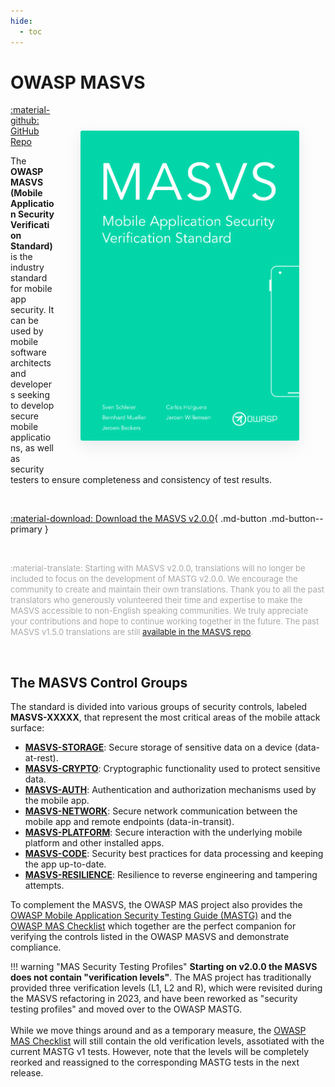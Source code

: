 ```yaml
---
hide:
  - toc
---
```


# OWASP MASVS

<img align="right" style="border-radius: 3px; margin: 3em; box-shadow: rgba(149, 157, 165, 0.2) 0px 8px 24px;" width="350px" src="../assets/masvs_cover.png">

<a href="https://github.com/OWASP/owasp-masvs/">:material-github: GitHub Repo</a>

The **OWASP MASVS (Mobile Application Security Verification Standard)** is the industry standard for mobile app security. It can be used by mobile software architects and developers seeking to develop secure mobile applications, as well as security testers to ensure completeness and consistency of test results.

<br>

[:material-download: Download the MASVS v2.0.0](https://github.com/OWASP/owasp-masvs/releases/latest/download/OWASP_MASVS.pdf){ .md-button .md-button--primary }

<br>

<span style="color: darkgray; font-size: small"> :material-translate: Starting with MASVS v2.0.0, translations will no longer be included to focus on the development of MASTG v2.0.0. We encourage the community to create and maintain their own translations. Thank you to all the past translators who generously volunteered their time and expertise to make the MASVS accessible to non-English speaking communities. We truly appreciate your contributions and hope to continue working together in the future. The past MASVS v1.5.0 translations are still [available in the MASVS repo](https://github.com/OWASP/owasp-masvs/releases/tag/v1.5.0).</span>

<br>

## The MASVS Control Groups

The standard is divided into various groups of security controls, labeled **MASVS-XXXXX**, that represent the most critical areas of the mobile attack surface:

- [**MASVS-STORAGE**](MASVS/05-MASVS-STORAGE.md): Secure storage of sensitive data on a device (data-at-rest).
- [**MASVS-CRYPTO**](MASVS/06-MASVS-CRYPTO.md): Cryptographic functionality used to protect sensitive data.
- [**MASVS-AUTH**](MASVS/07-MASVS-AUTH.md): Authentication and authorization mechanisms used by the mobile app.
- [**MASVS-NETWORK**](MASVS/08-MASVS-NETWORK.md): Secure network communication between the mobile app and remote endpoints (data-in-transit).
- [**MASVS-PLATFORM**](MASVS/09-MASVS-PLATFORM.md): Secure interaction with the underlying mobile platform and other installed apps.
- [**MASVS-CODE**](MASVS/10-MASVS-CODE.md): Security best practices for data processing and keeping the app up-to-date.
- [**MASVS-RESILIENCE**](MASVS/11-MASVS-RESILIENCE.md): Resilience to reverse engineering and tampering attempts.

To complement the MASVS, the OWASP MAS project also provides the [OWASP Mobile Application Security Testing Guide (MASTG)](MASTG.md) and the [OWASP MAS Checklist](MAS_checklist.md) which together are the perfect companion for verifying the controls listed in the OWASP MASVS and demonstrate compliance.

!!! warning "MAS Security Testing Profiles"
    **Starting on v2.0.0 the MASVS does not contain "verification levels"**. The MAS project has traditionally provided three verification levels (L1, L2 and R), which were revisited during the MASVS refactoring in 2023, and have been reworked as "security testing profiles" and moved over to the OWASP MASTG.
    <br><br>
    While we move things around and as a temporary measure, the [OWASP MAS Checklist](MAS_checklist.md) will still contain the old verification levels, assotiated with the current MASTG v1 tests. However, note that the levels will be completely reorked and reassigned to the corresponding MASTG tests in the next release.

<br><br>
